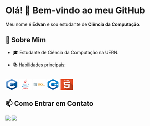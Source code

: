 # Olá! 👋 Bem-vindo ao meu GitHub

Meu nome é **Edvan** e sou estudante de **Ciência da Computação**. 

## 🚀 Sobre Mim
- 🎓 Estudante de Ciência da Computação na UERN.

  
- 📚 Habilidades principais:

<div style="display: inline_block"><br>
  <img align="center" alt="C" height="35" width="40" src="https://github.com/octavio-oi/Language-Logo-List/blob/main/background%20white/small/C.png">
  <img align="center" alt="Java" height="35" width="40" src="https://github.com/octavio-oi/Language-Logo-List/blob/main/background%20white/small/JAVA.png">
  <img align="center" alt="SQL" height="35" width="40" src="https://github.com/octavio-oi/Language-Logo-List/blob/main/background%20white/small/SQL.png">
  <img align="center" alt="SQL" height="35" width="40" src="https://github.com/octavio-oi/Language-Logo-List/blob/main/background%20white/small/C%2B%2B.png">
  <img align="center" alt="SQL" height="35" width="40" src="https://github.com/octavio-oi/Language-Logo-List/blob/main/background%20white/small/HTML.png">
  

</div>
  
  ## 📫 Como Entrar em Contato
 
<div> 
  <a href="https://www.instagram.com/edvan_sll/profilecard/?igsh=OXFnOGNwZ2s2eDhh" target="_blank"><img src="https://img.shields.io/badge/-Instagram-%23E4405F?style=for-the-badge&logo=instagram&logoColor=white" target="_blank"></a>
  <a href="" target="_blank"><img src="https://img.shields.io/badge/-LinkedIn-%230077B5?style=for-the-badge&logo=linkedin&logoColor=white" target="_blank"></a>
  
</div>
